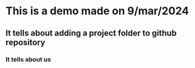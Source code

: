 # This is a demo made on 9/mar/2024
## It tells about adding a project folder to github repository
### It tells about us